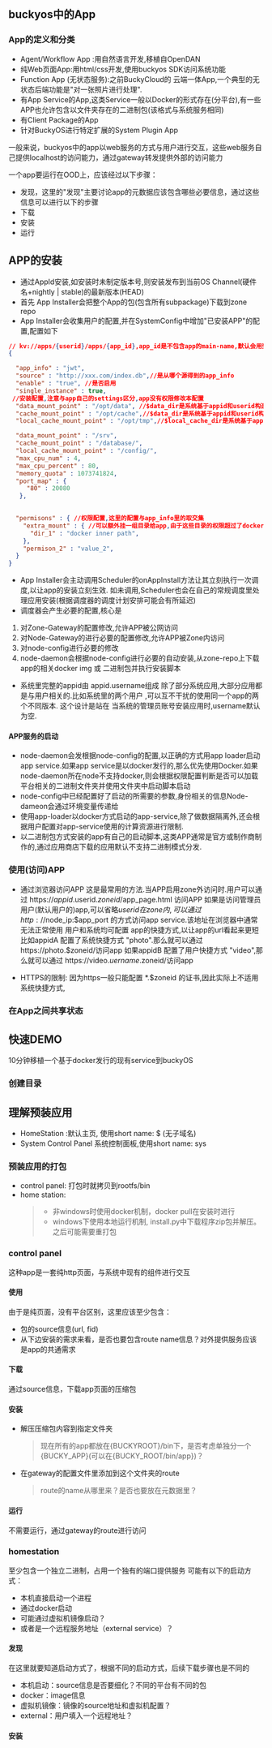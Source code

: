 ## buckyos中的App

### App的定义和分类

- Agent/Workflow App :用自然语言开发,移植自OpenDAN
- 纯Web页面App:用html/css开发,使用buckyos SDK访问系统功能
- Function App (无状态服务):之前BuckyCloud的 云端一体App,一个典型的无状态后端功能是"对一张照片进行处理".
- 有App Service的App,这类Service一般以Docker的形式存在(分平台),有一些APP也允许包含以文件夹存在的二进制包(该格式与系统服务相同)
- 有Client Package的App
- 针对BuckyOS进行特定扩展的System Plugin App

一般来说，buckyos中的app以web服务的方式与用户进行交互，这些web服务自己提供localhost的访问能力，通过gateway转发提供外部的访问能力

一个app要运行在OOD上，应该经过以下步骤：
- 发现，这里的"发现"主要讨论app的元数据应该包含哪些必要信息，通过这些信息可以进行以下的步骤
- 下载
- 安装
- 运行

## APP的安装
- 通过AppId安装,如安装时未制定版本号,则安装发布到当前OS Channel(硬件名+nightly | stable)的最新版本(HEAD)
- 首先 App Installer会把整个App的包(包含所有subpackage)下载到zone repo
- App Installer会收集用户的配置,并在SystemConfig中增加"已安装APP"的配置,配置如下

```json
// kv://apps/{userid}/apps/{app_id},app_id是不包含app的main-name,默认会用到域名里
{

  "app_info" : "jwt",
  "source" : "http://xxx.com/index.db",//是从哪个源得到的app_info
  "enable" : "true", //是否启用
  "single_instance" : true,
 //安装配置,注意与app自己的settings区分,app没有权限修改本配置
  "data_mount_point" : "/opt/data", //$data_dir是系统基于appid和userid构造的,位于DFS上的目录.系统会自动备份该目录. 有状态应用需要将该目录与docker内部的一个目录关联
  "cache_mount_point" : "/opt/cache",//$data_dir是系统基于appid和userid构造的,位于DFS上的缓存目录.系统会尽量保留该目录以帮助应用提升性能.该配置可为空
  "local_cache_mount_point" : "/opt/tmp",//$local_cache_dir是系统基于appid和userid构造的,位于本地文件系统上的缓存目录.该目录可能随时被清理并且永远不会被备份.该配置可为空

  "data_mount_point" : "/srv",
  "cache_mount_point" : "/database/",
  "local_cache_mount_point" : "/config/",
  "max_cpu_num" : 4,
  "max_cpu_percent" : 80, 
  "memory_quota" : 1073741824, 
  "port_map" : {
     "80" : 20080
   },
  

  "permisons" : { //权限配置,这里的配置与app_info里的取交集
    "extra_mount" : { //可以额外挂一组目录给app,由于这些目录的权限超过了docker的默认隔离范围,因此需要用户明确的授权才能给用户.
      "dir_1" : "docker inner path",
    },
    "permison_2" : "value_2",
  }
}
```
- App Installer会主动调用Scheduler的onAppInstall方法让其立刻执行一次调度,以让app的安装立刻生效.
  如未调用,Scheduler也会在自己的常规调度里处理应用安装(根据调度器的调度计划安排可能会有所延迟)
- 调度器会产生必要的配置,核心是
1. 对Zone-Gateway的配置修改,允许APP被公网访问
2. 对Node-Gateway的进行必要的配置修改,允许APP被Zone内访问
3. 对node-config进行必要的修改
4. node-daemon会根据node-config进行必要的自动安装,从zone-repo上下载app的相关docker img 或 二进制包并执行安装脚本

- 系统里完整的appid由 appid.username组成
除了部分系统应用,大部分应用都是与用户相关的.比如系统里的两个用户 ,可以互不干扰的使用同一个app的两个不同版本.
这个设计是站在
当系统的管理员账号安装应用时,username默认为空.


#### APP服务的启动
- node-daemon会发根据node-config的配置,以正确的方式用app loader启动app service.如果app service是以docker发行的,那么优先使用Docker.如果
node-daemon所在node不支持docker,则会根据权限配置判断是否可以加载平台相关的二进制文件夹并使用文件夹中启动脚本启动
- node-config中已经配置好了启动的所需要的参数,身份相关的信息Node-dameon会通过环境变量传递给
- 使用app-loader以docker方式启动的app-service,除了做数据隔离外,还会根据用户配置对app-service使用的计算资源进行限制. 
- 以二进制包方式安装的app有自己的启动脚本,这类APP通常是官方或制作商制作的,通过应用商店下载的应用默认不支持二进制模式分发.




### 使用(访问)APP

- 通过浏览器访问APP
这是最常用的方法.当APP启用zone外访问时.用户可以通过 https://$appid.$userid.$zoneid/$app_page.html 访问APP
如果是访问管理员用户(默认用户的)app,可以省略$userid
在zone内,可以通过 http://$node_ip:$app_port 的方式访问app service.该地址在浏览器中通常无法正常使用
用户和系统均可配置 app的快捷方式,以让app的url看起来更短
  比如appidA 配置了系统快捷方式 "photo".那么就可以通过https://photo.$zoneid/访问app
  如果appidB 配置了用户快捷方式 "video",那么就可以通过 https://video.$uername.$zoneid/访问app

- HTTPS的限制: 因为https一般只能配置 *.$zoneid 的证书,因此实际上不适用系统快捷方式,

### 在App之间共享状态

## 快速DEMO
10分钟移植一个基于docker发行的现有service到buckyOS 

### 创建目录

## 理解预装应用
- HomeStation :默认主页, 使用short name: $ (无子域名)
- System Control Panel 系统控制面板,使用short name: sys

### 预装应用的打包
- control panel: 打包时就拷贝到rootfs/bin
- home station: 
  > - 非windows时使用docker机制，docker pull在安装时进行
  > - windows下使用本地运行机制, install.py中下载程序zip包并解压。之后可能需要重打包


### control panel
这种app是一套纯http页面，与系统中现有的组件进行交互

#### 使用
由于是纯页面，没有平台区别，这里应该至少包含：
- 包的source信息(url, fid)
- 从下边安装的需求来看，是否也要包含route name信息？对外提供服务应该是app的共通需求

#### 下载
通过source信息，下载app页面的压缩包

#### 安装
- 解压压缩包内容到指定文件夹
  > 现在所有的app都放在{BUCKYROOT}/bin下，是否考虑单独分一个{BUCKY_APP}(可以在{BUCKY_ROOT/bin/app})？
- 在gateway的配置文件里添加到这个文件夹的route
  > route的name从哪里来？是否也要放在元数据里？

#### 运行
不需要运行，通过gateway的route进行访问

### homestation
至少包含一个独立二进制，占用一个独有的端口提供服务
可能有以下的启动方式：
- 本机直接启动一个进程
- 通过docker启动
- 可能通过虚拟机镜像启动？
- 或者是一个远程服务地址（external service）？
#### 发现
在这里就要知道启动方式了，根据不同的启动方式，后续下载步骤也是不同的
- 本机启动：source信息是否要细化？不同的平台有不同的包
- docker：image信息
- 虚拟机镜像：镜像的source地址和虚拟机配置？
- external：用户填入一个远程地址？

#### 安装